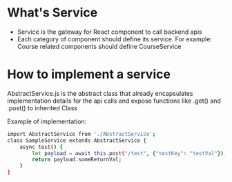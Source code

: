 # What's Service
- Service is the gateway for React component to call backend apis
- Each category of component should define its service. For example: Course related components should define CourseService

# How to implement a service
AbstractService.js is the abstract class that already encapsulates implementation details for the api calls and expose functions like .get() and .post() to inherited Class

Example of implementation:
```sh
import AbstractService from './AbstractService';
class SampleService extends AbstractService {
    async test() {
        let payload = await this.post("/test", {"testKey": "testVal"});
        return payload.someReturnVal;
    }
}
```